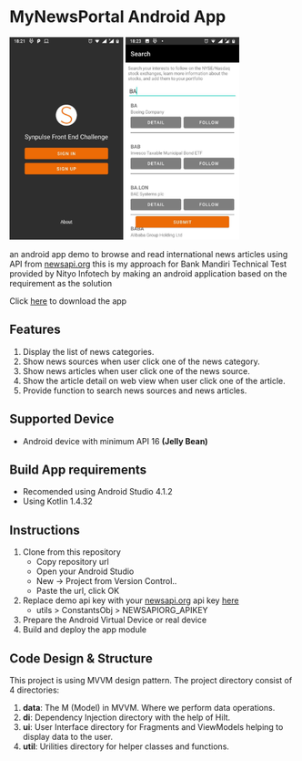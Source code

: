 # MyNewsPortal Android App

<img src="https://github.com/CumiTerbang/MyNewsPortal/blob/master/readme_assets/screenshot_1.jpg" width="200" height="355,56"> <img src="https://github.com/CumiTerbang/MyNewsPortal/blob/master/readme_assets/screenshot_2.jpg" width="200" height="355,56">

an android app demo to browse and read international news articles using API from  [newsapi.org](https://newsapi.org/)
this is my approach for Bank Mandiri Technical Test provided by Nityo Infotech by making an android application based on the requirement as the solution

Click [here](https://drive.google.com/file/d/1hfTtxqt7IB4BPQDB1EKHBLWP8oVY6gad/view?usp=sharing) to download the app


## Features
1. Display the list of news categories.
2. Show news sources when user click one of the news category.
3. Show news articles when user click one of the news source.
4. Show the article detail on web view when user click one of the article.
5. Provide function to search news sources and news articles.

## Supported Device
- Android device with minimum API 16 **(Jelly Bean)**

## Build App requirements
- Recomended using Android Studio 4.1.2
- Using Kotlin 1.4.32

## Instructions
1. Clone from this repository
    - Copy repository url
    - Open your Android Studio
    - New -> Project from Version Control..
    - Paste the url, click OK
2. Replace demo api key with your [newsapi.org](newsapi.org) api key [here](https://github.com/CumiTerbang/MyNewsPortal/tree/master/app/src/main/java/com/haryop/mynewsportal/utils/ConstantsObj.kt)
    - utils > ConstantsObj > NEWSAPIORG_APIKEY
3. Prepare the Android Virtual Device or real device
4. Build and deploy the app module

## Code Design & Structure
This project is using MVVM design pattern. The project directory consist of 4 directories:
1. **data**: The M (Model) in MVVM. Where we perform data operations.
2. **di**: Dependency Injection directory with the help of Hilt.
3. **ui**: User Interface directory for Fragments and ViewModels helping to display data to the user.
4. **util**: Urilities directory for helper classes and functions.
